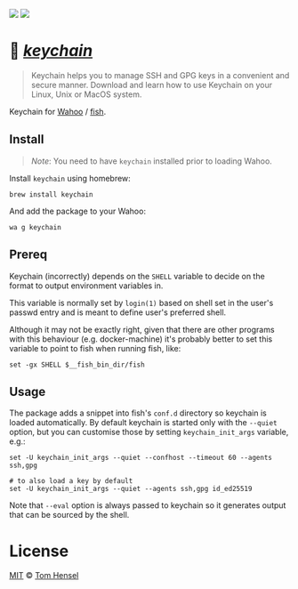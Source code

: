 [![](https://img.shields.io/badge/Wahoo-Package-00b0ff.svg?style=flat-square)][Wahoo]
![](https://img.shields.io/badge/License-MIT-707070.svg?style=flat-square)

# :key: [_keychain_](http://www.funtoo.org/Keychain)
> Keychain helps you to manage SSH and GPG keys in a convenient and secure manner. Download and learn how to use Keychain on your Linux, Unix or MacOS system.

Keychain for [Wahoo][Wahoo] / [fish](fishshell.com).

## Install
> _Note_: You need to have `keychain` installed prior to loading Wahoo.

Install `keychain` using homebrew:

```fish
brew install keychain
```

And add the package to your Wahoo:

```fish
wa g keychain
```

## Prereq

Keychain (incorrectly) depends on the `SHELL` variable to decide on the
format to output environment variables in.

This variable is normally set by `login(1)` based on shell set in the
user's passwd entry and is meant to define user's preferred shell.

Although it may not be exactly right, given that there are other
programs with this behaviour (e.g. docker-machine) it's probably better
to set this variable to point to fish when running fish, like:

```fish
set -gx SHELL $__fish_bin_dir/fish
```

## Usage

The package adds a snippet into fish's `conf.d` directory so keychain
is loaded automatically.  By default keychain is started only with the
`--quiet` option, but you can customise those by setting
`keychain_init_args` variable, e.g.:

```fish
set -U keychain_init_args --quiet --confhost --timeout 60 --agents ssh,gpg

# to also load a key by default
set -U keychain_init_args --quiet --agents ssh,gpg id_ed25519
```

Note that `--eval` option is always passed to keychain so it generates
output that can be sourced by the shell.

# License

[MIT](http://opensource.org/licenses/MIT) © [Tom Hensel][Author]

[Author]: https://github.com/gretel
[Wahoo]: https://github.com/bucaran/wahoo
